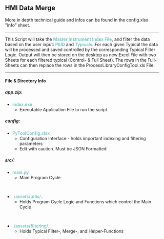 ## HMI Data Merge

More in depth technical guide and infos can be found in the config.xlsx "info" sheet.

***

This Script will take the <span style='color: #65c1c2; font-weight: 600'>Master Instrument Index File</span>, and filter the data based on the user input: <span style='color: #65c1c2; font-weight: 600'>P&ID</span> and <span style='color: #65c1c2; font-weight: 600'>Typicals</span>.
For each given Typical the data will be processed and saved controlled by the corresponding Typical Filter Logic.
Output will then be stored on the desktop as new Excel File with two Sheets for each filtered typical (Control- & Full Sheet).
The rows in the Full-Sheets can then replace the rows in the ProcessLibraryConfigTool.xls File.

***

#### File & Directory Info

##### app.zip:
- <span style='color: #79c2c2; font-weight: 600;'>index.exe</span>
  - Executable Application File to run the script

##### config:
- <span style='color: #79c2c2; font-weight: 600;'>PyToolConfig.xlsx</span>
  - Configuration Interface - holds important indexing and filtering parameters
  - Edit with caution. Must be JSON Formatted

##### src/:
- <span style='color: #79c2c2; font-weight: 600;'>main.py</span>
  - Main Program Cycle
<br>

- <span style='color: #79c2c2; font-weight: 600;'>./assets/utils/..</span>
  - Holds Program Cycle Logic and Functions which control the Main Cycle
<br>

- <span style='color: #79c2c2; font-weight: 600;'>./assets/filtering/..</span>
  - Holds Typical Filter-, Merge-, and Helper-Functions